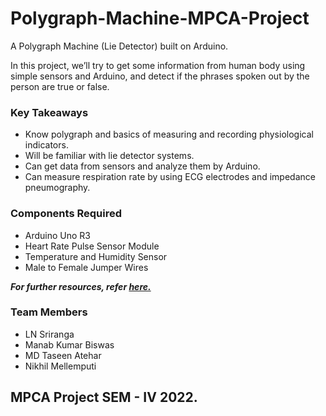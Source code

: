 # Polygraph-Machine-MPCA-Project
A Polygraph Machine (Lie Detector) built on Arduino.

In this project, we’ll try to get some information from human body using simple sensors and Arduino, and detect if the phrases spoken out by the person are true or false. 

### Key Takeaways
- Know polygraph and basics of measuring and recording physiological indicators.
- Will be familiar with lie detector systems.
- Can get data from sensors and analyze them by Arduino.
- Can measure respiration rate by using ECG electrodes and impedance pneumography.

### Components Required
- Arduino Uno R3
- Heart Rate Pulse Sensor Module
- Temperature and Humidity Sensor
- Male to Female Jumper Wires

***For further resources, refer [here.](https://create.arduino.cc/projecthub/electropeak/arduino-polygraph-machine-lie-detector-7d8b10)***

### Team Members
- LN Sriranga
- Manab Kumar Biswas
- MD Taseen Atehar
- Nikhil Mellemputi

## MPCA Project SEM - IV 2022.
